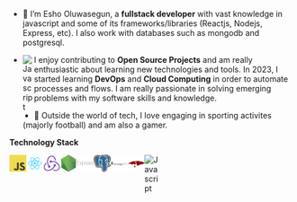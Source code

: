 - 👋 I’m Esho Oluwasegun, a **fullstack developer** with vast knowledge in javascript and some of its frameworks/libraries (Reactjs, Nodejs, Express, etc). I also work with databases such as mongodb and postgresql.


<!-- - ![icons8-web-coding-53](https://github.com/Sir-Altruist/Sir-Altruist/assets/68037747/a466f701-3f18-4073-893d-f4b1c56a88b3) -->
- <img align="left" alt="Javascript" width="20px" src="https://img.icons8.com/external-vectorslab-flat-vectorslab/53/external-Web-Coding-web-and-marketing-vectorslab-flat-vectorslab.png" />I enjoy contributing to **Open Source Projects** and am really enthusiastic about learning new technologies and tools. In 2023, I started learning **DevOps** and **Cloud Computing** in order to automate processes and flows. I am really passionate in solving emerging problems with my software skills and knowledge. 

- 💞️ Outside the world of tech, I love engaging in sporting activites (majorly football) and am also a gamer.


**Technology Stack**

<img align="left" alt="Javascript" width="30px" src="https://raw.githubusercontent.com/github/explore/80688e429a7d4ef2fca1e82350fe8e3517d3494d/topics/javascript/javascript.png" />
<img align="left" alt="Javascript" width="30px" src="https://raw.githubusercontent.com/github/explore/80688e429a7d4ef2fca1e82350fe8e3517d3494d/topics/react/react.png" />
<img align="left" alt="Javascript" width="30px" src="https://raw.githubusercontent.com/github/explore/80688e429a7d4ef2fca1e82350fe8e3517d3494d/topics/redux/redux.png" />
<img align="left" alt="Javascript" width="30px" src="https://raw.githubusercontent.com/github/explore/80688e429a7d4ef2fca1e82350fe8e3517d3494d/topics/nodejs/nodejs.png" />
<img align="left" alt="Javascript" width="30px" src="https://raw.githubusercontent.com/github/explore/80688e429a7d4ef2fca1e82350fe8e3517d3494d/topics/express/express.png" />
<img align="left" alt="Javascript" width="30px" src="https://raw.githubusercontent.com/github/explore/80688e429a7d4ef2fca1e82350fe8e3517d3494d/topics/postgresql/postgresql.png" />
<img align="left" alt="Javascript" width="30px" src="https://raw.githubusercontent.com/github/explore/80688e429a7d4ef2fca1e82350fe8e3517d3494d/topics/mongodb/mongodb.png" />
<img align="left" alt="Javascript" width="30px" src="https://raw.githubusercontent.com/github/explore/80688e429a7d4ef2fca1e82350fe8e3517d3494d/topics/mongoose/mongoose.png" />
<img align="left" alt="Javascript" width="30px" src="https://raw.githubusercontent.com/github/explore/80688e429a7d4ef2fca1e82350fe8e3517d3494d/topics/sequelize/sequelize.png" />


